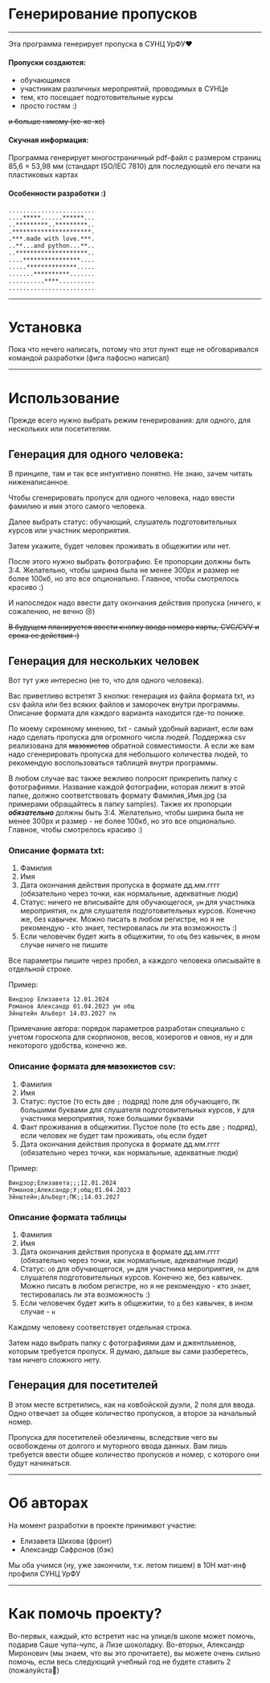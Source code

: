 # Генерирование пропусков

---

Эта программа генерирует пропуска в СУНЦ УрФУ❤

#### Пропуски создаются:

- обучающимся
- участникам различных мероприятий, проводимых в СУНЦе
- тем, кто посещает подготовительные курсы
- просто гостям :)

~~и больше никому (хе-хе-хе)~~


#### Скучная информация:

Программа генерирует многостраничный pdf-файл с размером страниц
85,6 × 53,98 мм (стандарт ISO/IEC 7810) для последующей его печати
на пластиковых картах


#### Особенности разработки :)

````
........................
....*****......******...
..*********..*********..
.**********************.
.***.made with love.***.
..**...and python...**..
..********************..
....****************....
.....**************.....
.......**********.......
..........****..........
........................
````

---

# Установка

Пока что нечего написать,
потому что этот пункт еще не обговаривался
командой разработки (фига пафосно написал)

---

# Использование

Прежде всего нужно выбрать режим генерирования: для одного, для нескольких или посетителям.

## Генерация для одного человека:

В принципе, там и так все интуитивно понятно. Не знаю, зачем читать ниженаписанное.

Чтобы сгенерировать пропуск для одного человека, надо ввести фамилию и имя этого самого человека.

Далее выбрать статус: обучающий, слушатель подготовительных курсов или участник мероприятия.

Затем укажите, будет человек проживать в общежитии или нет.

После этого нужно выбрать фотографию. Ее пропорции должны быть 3:4.
Желательно, чтобы ширина была не менее 300px и размер не более 100кб, но это все опционально.
Главное, чтобы смотрелось красиво :)

И напоследок надо ввести дату окончания действия пропуска (ничего, к сожалению, не вечно 😢)

~~В будущем планируется ввести кнопку ввода номера карты, CVC/CVV и срока ее действия :)~~


## Генерация для нескольких человек

Вот тут уже интересно (не то, что для одного человека).

Вас приветливо встретят 3 кнопки: генерация из файла формата txt, из csv файла 
или без всяких файлов и заморочек внутри программы. Описание формата для каждого варианта находится где-то пониже.

По моему скромному мнению, txt - самый удобный вариант, если вам надо сделать пропуска для огромного числа людей.
Поддержка csv реализована для ~~мазохистов~~ обратной совместимости.
А если же вам надо сгенерировать пропуска для небольшого количества людей, 
то рекомендую воспользоваться таблицей внутри программы. 

В любом случае вас также вежливо попросят прикрепить папку с фотографиями.
Название каждой фотографии, которая лежит в этой папке, должно соответствовать формату Фамилия_Имя.jpg 
(за примерами обращайтесь в папку samples). Также их пропорции ***обязательно*** должны быть 3:4.
Желательно, чтобы ширина была не менее 300px и размер - не более 100кб, но это все опционально.
Главное, чтобы смотрелось красиво :)

### Описание формата txt:
1. Фамилия
2. Имя
3. Дата окончания действия пропуска в формате дд.мм.гггг (обязательно через точки, как нормальные, адекватные люди)
4. Статус: ничего не вписывайте для обучающегося, `ум` для участника мероприятия, `пк` для слушателя подготовительных курсов.
Конечно же, без кавычек. Можно писать в любом регистре, но я не рекомендую - кто знает, 
тестировалась ли эта возможность :)
5. Если человечек будет жить в общежитии, то `общ` без кавычек, в ином случае ничего не пишите

Все параметры пишите через пробел, а каждого человека описывайте в отдельной строке.

Пример:
````
Виндзор Елизавета 12.01.2024
Романов Александр 01.04.2023 ум общ
Эйнштейн Альберт 14.03.2027 пк
````

Примечание автора: порядок параметров разработан специально с учетом гороскопа для скорпионов, весов, козерогов и овнов,
ну и для некоторого удобства, конечно же.

### Описание формата ~~для мазохистов~~ csv:
1. Фамилия
2. Имя
3. Статус: пустое (то есть две `;` подряд) поле для обучающего, `ПК` большими буквами 
для слушателя подготовительных курсов, `У` для участника мероприятия, тоже большими буквами
4. Факт проживания в общежитии. Пустое поле (то есть две `;` подряд), если человек не будет там проживать,
`общ` если будет
5. Дата окончания действия пропуска в формате дд.мм.гггг (обязательно через точки, как нормальные, адекватные люди)

Пример:
````
Виндзор;Елизавета;;;12.01.2024
Романов;Александр;У;общ;01.04.2023
Эйнштейн;Альберт;ПК;;14.03.2027
````

### Описание формата таблицы
1. Фамилия
2. Имя
3. Дата окончания действия пропуска в формате дд.мм.гггг (обязательно через точки, как нормальные, адекватные люди)
4. Статус: `об` для обучающегося, `ум` для участника мероприятия, `пк` для слушателя подготовительных курсов. 
Конечно же, без кавычек. Можно писать в любом регистре, но я не рекомендую - кто знает, 
тестировалась ли эта возможность :)
5. Если человечек будет жить в общежитии, то `д` без кавычек, в ином случае - `н`

Каждому человеку соответствует отдельная строка.

Затем надо выбрать папку с фотографиями дам и джентльменов, которым требуется пропуск.
Я думаю, дальше вы сами разберетесь, там ничего сложного нету.

## Генерация для посетителей
В этом месте встретились, как на ковбойской дуэли, 2 поля для ввода.
Одно отвечает за общее количество пропусков, а второе за начальный номер.

Пропуска для посетителей обезличены, вследствие чего вы освобождены от долгого и муторного ввода данных.
Вам лишь требуется ввести общее количество пропусков и номер, с которого они будут начинаться.


---


# Об авторах

На момент разработки в проекте принимают участие:
- Елизавета Шихова (фронт)
- Александр Сафронов (бэк)

Мы оба учимся (ну, уже закончили, т.к. летом пишем) в 10Н мат-инф профиля СУНЦ УрФУ 

---

# Как помочь проекту?

Во-первых, каждый, кто встретит нас на улице/в школе может помочь, подарив Саше чупа-чупс, а Лизе шоколадку.
Во-вторых, Александр Миронович (мы знаем, что вы это прочитаете), вы можете очень сильно помочь,
если весь следующий учебный год не будете ставить 2 (пожалуйста🙏)
